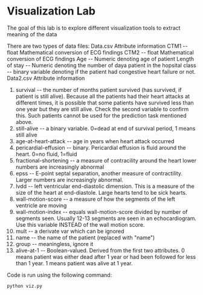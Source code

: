 # Visualization Lab #
The goal of this lab is to explore different visualization tools to extract meaning of the data

There are two types of data files:
Data.csv 
Attribute information
CTM1 -- float Mathematical conversion of ECG findings
CTM2 -- float Mathematical conversion of ECG findings
Age -- Numeric denoting age of patient
Length of stay -- Numeric denoting the number of daya patient in the hopsital
class -- binary variable denoting if the patient had congestive heart failure or not.
Data2.csv
Attribute information
1. survival -- the number of months patient survived (has survived, if patient is still alive). Because all the patients had their heart attacks at different times, it is possible that some patients have survived less than one year but they are still alive. Check the second variable to confirm this. Such patients cannot be used for the prediction task mentioned above. 
2. still-alive -- a binary variable. 0=dead at end of survival period, 1 means still alive 
3. age-at-heart-attack -- age in years when heart attack occurred 
4. pericardial-effusion -- binary. Pericardial effusion is fluid around the heart. 0=no fluid, 1=fluid 
5. fractional-shortening -- a measure of contracility around the heart lower numbers are increasingly abnormal 
6. epss -- E-point septal separation, another measure of contractility. Larger numbers are increasingly abnormal. 
7. lvdd -- left ventricular end-diastolic dimension. This is a measure of the size of the heart at end-diastole. Large hearts tend to be sick hearts. 
8. wall-motion-score -- a measure of how the segments of the left ventricle are moving 
9. wall-motion-index -- equals wall-motion-score divided by number of segments seen. Usually 12-13 segments are seen in an echocardiogram. Use this variable INSTEAD of the wall motion score. 
10. mult -- a derivate var which can be ignored 
11. name -- the name of the patient (replaced with "name") 
12. group -- meaningless, ignore it 
13. alive-at-1 -- Boolean-valued. Derived from the first two attributes. 0 means patient was either dead after 1 year or had been followed for less than 1 year. 1 means patient was alive at 1 year.

Code is run using the following command:
```
python viz.py
```

